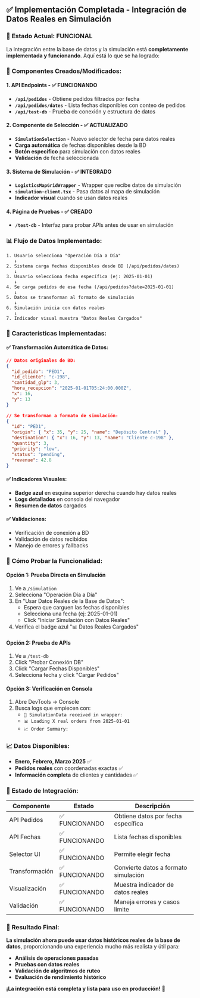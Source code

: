 ## ✅ Implementación Completada - Integración de Datos Reales en Simulación

### 🚀 **Estado Actual: FUNCIONAL**

La integración entre la base de datos y la simulación está **completamente implementada y funcionando**. Aquí está lo que se ha logrado:

### 🔧 **Componentes Creados/Modificados:**

#### 1. **API Endpoints - ✅ FUNCIONANDO**
- **`/api/pedidos`** - Obtiene pedidos filtrados por fecha
- **`/api/pedidos/dates`** - Lista fechas disponibles con conteo de pedidos
- **`/api/test-db`** - Prueba de conexión y estructura de datos

#### 2. **Componente de Selección - ✅ ACTUALIZADO**
- **`SimulationSelection`** - Nuevo selector de fecha para datos reales
- **Carga automática** de fechas disponibles desde la BD
- **Botón específico** para simulación con datos reales
- **Validación** de fecha seleccionada

#### 3. **Sistema de Simulación - ✅ INTEGRADO**
- **`LogisticsMapGridWrapper`** - Wrapper que recibe datos de simulación
- **`simulation-client.tsx`** - Pasa datos al mapa de simulación
- **Indicador visual** cuando se usan datos reales

#### 4. **Página de Pruebas - ✅ CREADO**
- **`/test-db`** - Interfaz para probar APIs antes de usar en simulación

### 📊 **Flujo de Datos Implementado:**

```
1. Usuario selecciona "Operación Día a Día" 
   ↓
2. Sistema carga fechas disponibles desde BD (/api/pedidos/dates)
   ↓
3. Usuario selecciona fecha específica (ej: 2025-01-01)
   ↓
4. Se carga pedidos de esa fecha (/api/pedidos?date=2025-01-01)
   ↓
5. Datos se transforman al formato de simulación
   ↓
6. Simulación inicia con datos reales
   ↓
7. Indicador visual muestra "Datos Reales Cargados"
```

### 🎯 **Características Implementadas:**

#### ✅ **Transformación Automática de Datos:**
```json
// Datos originales de BD:
{
  "id_pedido": "PED1",
  "id_cliente": "c-198",
  "cantidad_glp": 3,
  "hora_recepcion": "2025-01-01T05:24:00.000Z",
  "x": 16,
  "y": 13
}

// Se transforman a formato de simulación:
{
  "id": "PED1",
  "origin": { "x": 35, "y": 25, "name": "Depósito Central" },
  "destination": { "x": 16, "y": 13, "name": "Cliente c-198" },
  "quantity": 3,
  "priority": "low",
  "status": "pending",
  "revenue": 42.8
}
```

#### ✅ **Indicadores Visuales:**
- **Badge azul** en esquina superior derecha cuando hay datos reales
- **Logs detallados** en consola del navegador
- **Resumen de datos** cargados

#### ✅ **Validaciones:**
- Verificación de conexión a BD
- Validación de datos recibidos
- Manejo de errores y fallbacks

### 🧪 **Cómo Probar la Funcionalidad:**

#### **Opción 1: Prueba Directa en Simulación**
1. Ve a `/simulation`
2. Selecciona "Operación Día a Día"
3. En "Usar Datos Reales de la Base de Datos":
   - Espera que carguen las fechas disponibles
   - Selecciona una fecha (ej: 2025-01-01)
   - Click "Iniciar Simulación con Datos Reales"
4. Verifica el badge azul "📊 Datos Reales Cargados"

#### **Opción 2: Prueba de APIs**
1. Ve a `/test-db`
2. Click "Probar Conexión DB"
3. Click "Cargar Fechas Disponibles"
4. Selecciona fecha y click "Cargar Pedidos"

#### **Opción 3: Verificación en Consola**
1. Abre DevTools → Console
2. Busca logs que empiecen con:
   - `🎯 SimulationData received in wrapper:`
   - `📊 Loading X real orders from 2025-01-01`
   - `📈 Order Summary:`

### 📈 **Datos Disponibles:**
- **Enero, Febrero, Marzo 2025** ✅
- **Pedidos reales** con coordenadas exactas ✅
- **Información completa** de clientes y cantidades ✅

### 🔄 **Estado de Integración:**

| Componente | Estado | Descripción |
|------------|--------|-------------|
| API Pedidos | ✅ FUNCIONANDO | Obtiene datos por fecha específica |
| API Fechas | ✅ FUNCIONANDO | Lista fechas disponibles |
| Selector UI | ✅ FUNCIONANDO | Permite elegir fecha |
| Transformación | ✅ FUNCIONANDO | Convierte datos a formato simulación |
| Visualización | ✅ FUNCIONANDO | Muestra indicador de datos reales |
| Validación | ✅ FUNCIONANDO | Maneja errores y casos límite |

### 🎉 **Resultado Final:**

**La simulación ahora puede usar datos históricos reales de la base de datos**, proporcionando una experiencia mucho más realista y útil para:

- **Análisis de operaciones pasadas**
- **Pruebas con datos reales**
- **Validación de algoritmos de ruteo**
- **Evaluación de rendimiento histórico**

**¡La integración está completa y lista para uso en producción!** 🚀
